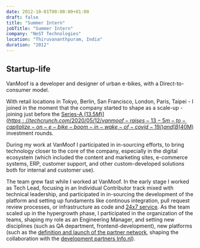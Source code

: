 ```yaml
---
date: 2012-10-01T00:00:00+01:00
draft: false
title: "Summer Intern"
jobTitle: "Summer Intern"
company: "NeST Technologies"
location: "Thiruvananthpuram, India"
duration: "2012"
---
```

## Startup-life

VanMoof is a developer and designer of urban e-bikes, with a Direct-to-consumer model.

With retail locations in Tokyo, Berlin, San Francisco, London, Paris, Taipei - I joined in the moment that the company started to shape as a scale-up - joining just before the [Series-A ($13.5M)](https://techcrunch.com/2020/05/12/vanmoof-raises-13-5m-to-capitalize-on-e-bike-boom-in-wake-of-covid-19/) and [B ($40M)](https://techcrunch.com/2020/09/16/after-lockdowns-lead-to-an-e-bike-boom-vanmoof-raises-40m-series-b-to-expand-globally/) investment rounds.

During my work at VanMoof I participated in in-sourcing efforts, to bring technology closer to the core of the company, especially in the digital ecosystem (which included the content and marketing sites, e-commerce systems, ERP, customer support, and other custom-developed solutions both for internal and customer use).

The team grew fast while I worked at VanMoof. In the early stage I worked as Tech Lead, focusing in an Individual Contributor track mixed with technical leadership, and participated in in-sourcing the development of the platform and setting up fundaments like continous integration, pull request review processes, or infrastructure as code and [24x7 service](https://helecloud.com/case-studies/vanmoof-rides-into-the-future-with-aws/). 
As the team scaled up in the hypergrowth phase, I participated in the organization of the teams, shaping my role as an Engineering Manager, and setting new disciplines (such as QA department, frontend-development), new platforms (such as the [definition and launch of the partner network](https://www.vanmoof.com/blog/en/expanding-our-certified-workshops-network), shaping the collaboration with the [development partners Info.nl](https://info.nl/en/conversation/vanmoof-chooses-info-as-digital-partner-for-their-global-service-expansion/)). 